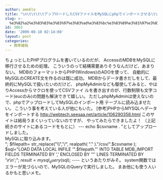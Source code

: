 ```yaml
---
author: ameblo
title: "\n\t\t\t\tアップロードしたCSVファイルをMySQLにphpでインポートさせる\t\t"
slug: >-
  %e3%82%a2%e3%83%83%e3%83%97%e3%83%ad%e3%83%bc%e3%83%89%e3%81%97%e3%81%9fcsv%e3%83%95%e3%82%a1%e3%82%a4%e3%83%ab%e3%82%92mysql%e3%81%abphp%e3%81%a7%e3%82%a4%e3%83%b3%e3%83%9d%e3%83%bc%e3%83%88%e3%81%95
id: 3863
date: '2009-08-10 02:14:08'
layout: post
categories:
  - 携帯雑稿
---
```


ちょっとしたPHPプログラムを書いているのだが、 AccessのMDBをMySQLに移行させるための処理。 こういうのって結構需要ありそうなんだけど、あまりない。 MDBのフォーマットからPHP(Windows)のADOを使って、 自動的にMySQLのCREATE文を作るのは既に成功。 MDBからデータ書きだしをして、最終的にMySQLで扱いたいのだけど、 phpMyAdminなども駆使してみると、やはりAccessからマクロを使ってCSVファイ ルを書き出すのが、行数制限も文字コード(eucのみ)の問題も解決できて嬉しい。 ただしphpMyAdminは使えないので、phpでアップロードしてMySQLのインポート用 テーブルに読み込ませたい。 こういう事を考えている人が他にもいた。 [参考]PHPからMYSQLへデータをインポートする http://webtech.seesaa.net/article/106290358.html このサイトは結局うまくいっていないのですが、 やってみたらできましたよ！ （上記続きのサイトにあるコードをもとに） --- echo $csvname . "としてアップロードしました。<br>MySQLに取り込みます。<br>"; $filepath= str_replace("\\","/", realpath( "." )."/csv/".$csvname ); $sql="LOAD DATA LOCAL INFILE '".$filepath."' INTO TABLE MDB_IMPORT FIELDS TERMINATED BY ',' ENCLOSED BY '\"' LINES TERMINATED BY '\r\n';"; $result = mysql_query($sql); ---- というあたりがみそ。 system関数ではエラーが見づらいので、MySQLのQueryで実行しました。 まあ他にも使う人いるかもと思いメモ。